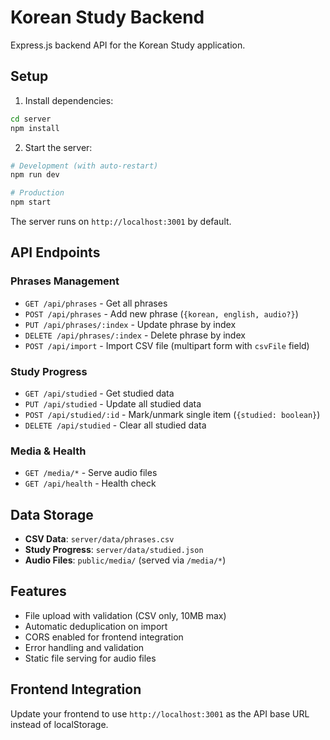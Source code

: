 # Korean Study Backend

Express.js backend API for the Korean Study application.

## Setup

1. Install dependencies:
```bash
cd server
npm install
```

2. Start the server:
```bash
# Development (with auto-restart)
npm run dev

# Production
npm start
```

The server runs on `http://localhost:3001` by default.

## API Endpoints

### Phrases Management
- `GET /api/phrases` - Get all phrases
- `POST /api/phrases` - Add new phrase (`{korean, english, audio?}`)
- `PUT /api/phrases/:index` - Update phrase by index
- `DELETE /api/phrases/:index` - Delete phrase by index
- `POST /api/import` - Import CSV file (multipart form with `csvFile` field)

### Study Progress
- `GET /api/studied` - Get studied data
- `PUT /api/studied` - Update all studied data
- `POST /api/studied/:id` - Mark/unmark single item (`{studied: boolean}`)
- `DELETE /api/studied` - Clear all studied data

### Media & Health
- `GET /media/*` - Serve audio files
- `GET /api/health` - Health check

## Data Storage

- **CSV Data**: `server/data/phrases.csv`
- **Study Progress**: `server/data/studied.json`
- **Audio Files**: `public/media/` (served via `/media/*`)

## Features

- File upload with validation (CSV only, 10MB max)
- Automatic deduplication on import
- CORS enabled for frontend integration
- Error handling and validation
- Static file serving for audio files

## Frontend Integration

Update your frontend to use `http://localhost:3001` as the API base URL instead of localStorage.